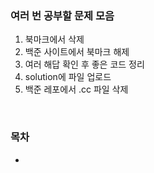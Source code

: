 ### 여러 번 공부할 문제 모음
1. 북마크에서 삭제
2. 백준 사이트에서 북마크 해제
3. 여러 해답 확인 후 좋은 코드 정리
4. solution에 파일 업로드
5. 백준 레포에서 .cc 파일 삭제

<br>

### 목차
- 
